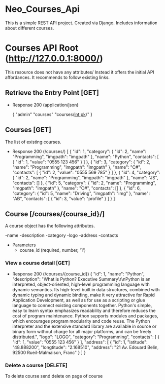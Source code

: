 # Neo_Courses_Api
This is a simple REST API project. Created via Django. Includes information about different courses.

# Courses API Root (http://127.0.0.1:8000/)

This resource does not have any attributes/ Instead it offers the initial API affordances.
It recommends to follow existing links.

## Retrieve the Entry Point [GET]

+ Response 200 (application/json)

  {
    "admin"
    "courses"
    "courses/<int:pk>/"
  }
  
## Courses [GET]

The list of existing courses.

+ Response 200 (/courses/)
  [
    {
        "id": 1,
        "category": {
            "id": 2,
            "name": "Programming",
            "imgpath": "imgpath"
        },
        "name": "Python",
        "contacts": [
            {
                "id": 1,
                "value": "0555 123 456"
            }
        ]
    },
    {
        "id": 3,
        "category": {
            "id": 2,
            "name": "Programming",
            "imgpath": "imgpath"
        },
        "name": "C#",
        "contacts": [
            {
                "id": 2,
                "value": "0555 569 785"
            }
        ]
    },
    {
        "id": 4,
        "category": {
            "id": 2,
            "name": "Programming",
            "imgpath": "imgpath"
        },
        "name": "JS",
        "contacts": []
    },
    {
        "id": 5,
        "category": {
            "id": 2,
            "name": "Programming",
            "imgpath": "imgpath"
        },
        "name": "C#",
        "contacts": []
    },
    {
        "id": 6,
        "category": {
            "id": 5,
            "name": "Driving",
            "imgpath": "img"
        },
        "name": "AB",
        "contacts": [
            {
                "id": 3,
                "value": "profile"
            }
        ]
    }
]

## Course [/courses/{course_id}/]

A course object has the following attributes.

-name
-description
-category
-logo
-address
-contacts

+ Parameters
  + course_id (required, number, '1')

### View a course detail [GET]
+ Response 200 (/courses/{course_id})
  {
    "id": 1,
    "name": "Python",
    "description": "What is Python? Executive Summary\r\nPython is an interpreted, object-oriented, high-level programming language with dynamic semantics. Its high-level built in data structures, combined with dynamic typing and dynamic binding, make it very attractive for Rapid Application Development, as well as for use as a scripting or glue language to connect existing components together. Python's simple, easy to learn syntax emphasizes readability and therefore reduces the cost of program maintenance. Python supports modules and packages, which encourages program modularity and code reuse. The Python interpreter and the extensive standard library are available in source or binary form without charge for all major platforms, and can be freely distributed.",
    "logo": "LOGO",
    "category": "Programming",
    "contacts": [
        {
            "id": 1,
            "value": "0555 123 456"
        }
    ],
    "address": [
        {
            "id": 1,
            "latitude": "48.888200",
            "longtitude": "2.168510",
            "address": "21 Av. Edouard Belin, 92500 Rueil-Malmaison, Franc"
        }
    ]
}

### Delete a course [DELETE]
 To delete course send delete on page of course


